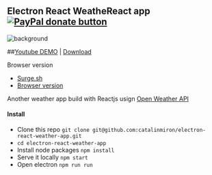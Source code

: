 Electron React WeatheReact app <span class="badge-paypal"><a href="https://www.paypal.com/cgi-bin/webscr?cmd=_donations&business=mironcatalin%40gmail%2ecom&lc=RO&item_name=React%20Weather%20app&item_number=13&currency_code=USD&bn=PP%2dDonationsBF%3abtn_donateCC_LG%2egif%3aNonHosted" title="Donate to this project using Paypal"><img src="https://img.shields.io/badge/paypal-donate-green.svg" alt="PayPal donate button" /></a></span>
-----
![background](https://cloud.githubusercontent.com/assets/2805320/17155344/60b692e2-538d-11e6-8f32-8f7132b9cecd.png)

##[Youtube DEMO](https://www.youtube.com/watch?v=FAZLX_5hS2s) | [Download](https://github.com/catalinmiron/electron-react-weather-app/releases)


Browser version

- [Surge.sh](http://weather.surge.sh/)
- [Browser version](http://catalinmiron.github.io/weathereact/)

Another weather app build with Reactjs usign [Open Weather API](http://openweathermap.org/api)


#### Install

- Clone this repo `git clone git@github.com:catalinmiron/electron-react-weather-app.git`
- `cd electron-react-weather-app`
- Install node packages `npm install`
- Serve it locally `npm start`
- Open electron `npm run run`
